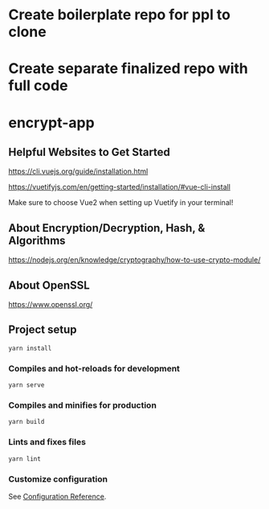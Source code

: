 # Create boilerplate repo for ppl to clone

# Create separate finalized repo with full code

# encrypt-app

## Helpful Websites to Get Started

https://cli.vuejs.org/guide/installation.html

https://vuetifyjs.com/en/getting-started/installation/#vue-cli-install

Make sure to choose Vue2 when setting up Vuetify in your terminal!

## About Encryption/Decryption, Hash, & Algorithms

https://nodejs.org/en/knowledge/cryptography/how-to-use-crypto-module/

## About OpenSSL

https://www.openssl.org/

## Project setup
```
yarn install
```

### Compiles and hot-reloads for development
```
yarn serve
```

### Compiles and minifies for production
```
yarn build
```

### Lints and fixes files
```
yarn lint
```

### Customize configuration
See [Configuration Reference](https://cli.vuejs.org/config/).
